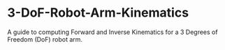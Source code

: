# 3-DoF-Robot-Arm-Kinematics
A guide to computing Forward and Inverse Kinematics for a 3 Degrees of Freedom (DoF) robot arm.
